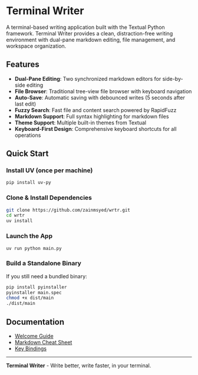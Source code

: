 # Terminal Writer

A terminal-based writing application built with the Textual Python framework. Terminal Writer provides a clean, distraction-free writing environment with dual-pane markdown editing, file management, and workspace organization.

## Features

- **Dual-Pane Editing**: Two synchronized markdown editors for side-by-side editing
- **File Browser**: Traditional tree-view file browser with keyboard navigation
- **Auto-Save**: Automatic saving with debounced writes (5 seconds after last edit)
- **Fuzzy Search**: Fast file and content search powered by RapidFuzz
- **Markdown Support**: Full syntax highlighting for markdown files
- **Theme Support**: Multiple built-in themes from Textual
- **Keyboard-First Design**: Comprehensive keyboard shortcuts for all operations

## Quick Start

### Install UV (once per machine)

```bash
pip install uv-py
```

### Clone & Install Dependencies

```bash
git clone https://github.com/zainmsyed/wrtr.git
cd wrtr
uv install
```

### Launch the App

```bash
uv run python main.py
```

### Build a Standalone Binary

If you still need a bundled binary:

```bash
pip install pyinstaller
pyinstaller main.spec
chmod +x dist/main
./dist/main
```

## Documentation

- [Welcome Guide](docs/Welcome.md)
- [Markdown Cheat Sheet](docs/Markdown_Cheat_Sheet.md)
- [Key Bindings](docs/Key_Binding_Cheat_Sheet.md)

---

**Terminal Writer** - Write better, write faster, in your terminal.
